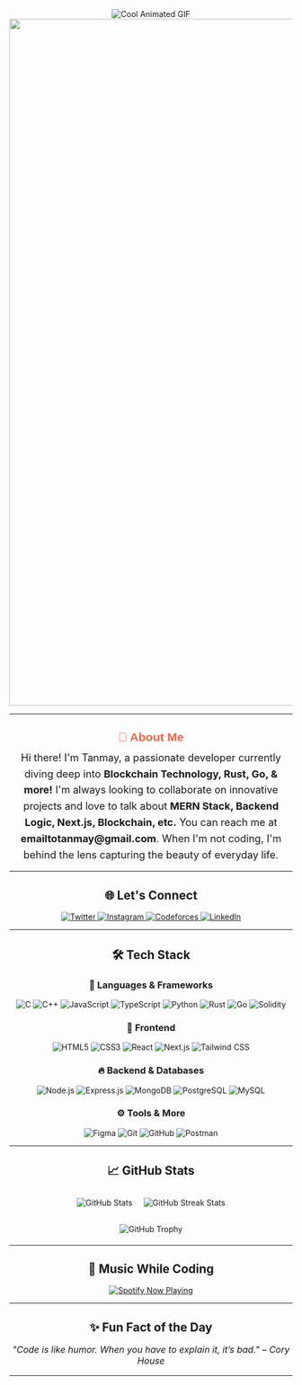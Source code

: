 <div align="center">

  <!-- Header & Animated Banner -->
  <img src="https://user-images.githubusercontent.com/5713670/87202985-820dcb80-c2b6-11ea-9f56-7ec461c497c3.gif" alt="Cool Animated GIF" style="max-width:100%; height:auto;" />
  <br>
  <img width="1223" alt="Banner Image" src="https://github.com/user-attachments/assets/235b2d8f-606a-4df3-ae1c-9650e9b0b718" />
  
  <hr>
  
  <!-- About Me Section -->
  <h2 style="font-family: 'Comic Sans MS', cursive, sans-serif; color: #FF6347; margin-bottom: 0.5em;">🚀 About Me</h2>
  <p style="font-size: 18px; line-height: 1.6; max-width: 600px; margin: auto;">
    Hi there! I'm Tanmay, a passionate developer currently diving deep into <strong>Blockchain Technology, Rust, Go, & more!</strong> 
    I'm always looking to collaborate on innovative projects and love to talk about <strong>MERN Stack, Backend Logic, Next.js, Blockchain, etc.</strong> 
    You can reach me at <strong>emailtotanmay@gmail.com</strong>. When I'm not coding, I'm behind the lens capturing the beauty of everyday life.
  </p>
  
  <hr>
  
  <!-- Social & Connectivity -->
  <h2>🌐 Let's Connect</h2>
  <div>
    <a href="https://twitter.com/tanmay9982" target="_blank">
      <img src="https://img.shields.io/badge/Twitter-1DA1F2?style=for-the-badge&logo=twitter&logoColor=white" alt="Twitter"/>
    </a>
    <a href="https://instagram.com/got.tan.in.may" target="_blank">
      <img src="https://img.shields.io/badge/Instagram-E4405F?style=for-the-badge&logo=instagram&logoColor=white" alt="Instagram"/>
    </a>
    <a href="https://codeforces.com/profile/zapper9982" target="_blank">
      <img src="https://img.shields.io/badge/Codeforces-1F8ACB?style=for-the-badge&logo=codeforces&logoColor=white" alt="Codeforces"/>
    </a>
    <!-- Additional Connect Badges -->
    <a href="https://linkedin.com/in/your-profile" target="_blank">
      <img src="https://img.shields.io/badge/LinkedIn-0A66C2?style=for-the-badge&logo=linkedin&logoColor=white" alt="LinkedIn"/>
    </a>
  </div>
  
  <hr>
  
  <!-- Tech Stack Section -->
  <h2>🛠️ Tech Stack</h2>
  <h3>🚀 Languages & Frameworks</h3>
  <p>
    <img src="https://img.shields.io/badge/C-A8B9CC?style=for-the-badge&logo=c&logoColor=white" alt="C">
    <img src="https://img.shields.io/badge/C++-00599C?style=for-the-badge&logo=c%2B%2B&logoColor=white" alt="C++">
    <img src="https://img.shields.io/badge/JavaScript-F7DF1E?style=for-the-badge&logo=javascript&logoColor=black" alt="JavaScript">
    <img src="https://img.shields.io/badge/TypeScript-007ACC?style=for-the-badge&logo=typescript&logoColor=white" alt="TypeScript">
    <img src="https://img.shields.io/badge/Python-3776AB?style=for-the-badge&logo=python&logoColor=white" alt="Python">
    <img src="https://img.shields.io/badge/Rust-000000?style=for-the-badge&logo=rust&logoColor=white" alt="Rust">
    <img src="https://img.shields.io/badge/Go-00ADD8?style=for-the-badge&logo=go&logoColor=white" alt="Go">
    <img src="https://img.shields.io/badge/Solidity-363636?style=for-the-badge&logo=solidity&logoColor=white" alt="Solidity">
  </p>
  
  <h3>🎨 Frontend</h3>
  <p>
    <img src="https://img.shields.io/badge/HTML5-E34F26?style=for-the-badge&logo=html5&logoColor=white" alt="HTML5">
    <img src="https://img.shields.io/badge/CSS3-1572B6?style=for-the-badge&logo=css3&logoColor=white" alt="CSS3">
    <img src="https://img.shields.io/badge/React-61DAFB?style=for-the-badge&logo=react&logoColor=black" alt="React">
    <img src="https://img.shields.io/badge/Next.js-000000?style=for-the-badge&logo=next.js&logoColor=white" alt="Next.js">
    <img src="https://img.shields.io/badge/Tailwind_CSS-38B2AC?style=for-the-badge&logo=tailwind-css&logoColor=white" alt="Tailwind CSS">
  </p>
  
  <h3>🔥 Backend & Databases</h3>
  <p>
    <img src="https://img.shields.io/badge/Node.js-339933?style=for-the-badge&logo=node.js&logoColor=white" alt="Node.js">
    <img src="https://img.shields.io/badge/Express.js-000000?style=for-the-badge&logo=express&logoColor=white" alt="Express.js">
    <img src="https://img.shields.io/badge/MongoDB-47A248?style=for-the-badge&logo=mongodb&logoColor=white" alt="MongoDB">
    <img src="https://img.shields.io/badge/PostgreSQL-336791?style=for-the-badge&logo=postgresql&logoColor=white" alt="PostgreSQL">
    <img src="https://img.shields.io/badge/MySQL-4479A1?style=for-the-badge&logo=mysql&logoColor=white" alt="MySQL">
  </p>
  
  <h3>⚙️ Tools & More</h3>
  <p>
    <img src="https://img.shields.io/badge/Figma-F24E1E?style=for-the-badge&logo=figma&logoColor=white" alt="Figma">
    <img src="https://img.shields.io/badge/Git-F05032?style=for-the-badge&logo=git&logoColor=white" alt="Git">
    <img src="https://img.shields.io/badge/GitHub-181717?style=for-the-badge&logo=github&logoColor=white" alt="GitHub">
    <img src="https://img.shields.io/badge/Postman-FF6C37?style=for-the-badge&logo=postman&logoColor=white" alt="Postman">
  </p>
  
  <hr>
    
<!-- GitHub Stats & Trophies -->
  <h2>📈 GitHub Stats</h2>
  <div style="display: flex; justify-content: center; flex-wrap: wrap;">
    <img src="https://github-readme-stats.vercel.app/api?username=Zapper9982&show_icons=true&theme=radical" alt="GitHub Stats" style="margin: 10px;"/>
    <img src="https://github-readme-streak-stats.herokuapp.com/?user=Zapper9982&theme=radical" alt="GitHub Streak Stats" style="margin: 10px;"/>
  </div>
  <div style="margin: 20px 0;">
    <img src="https://github-profile-trophy.vercel.app/?username=Zapper9982&theme=radical" alt="GitHub Trophy" />
  </div>
  
  <hr>
  
  <!-- Music & Misc -->
  <h2>🎵 Music While Coding</h2>
  <div>
    <a href="https://open.spotify.com/user/utisprep29d9z8g9yzcvx6lun?si=a4e323bddca94f0f" target="_blank">
      <img src="https://spotify-api-tanmay.vercel.app/api/spotify" alt="Spotify Now Playing" style="max-width: 800px;" />
    </a>
  </div>
  
  <hr>
  
  <!-- Fun Fact Section -->
  <h2>✨ Fun Fact of the Day</h2>
  <p style="font-size: 16px; font-style: italic;">
    "Code is like humor. When you have to explain it, it’s bad." – Cory House
  </p>
  
  <hr>
  
